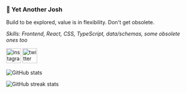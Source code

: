 ### 👋 Yet Another Josh
Build to be explored, value is in flexibility. Don't get obsolete.

_Skills: Frontend, React, CSS, TypeScript, data/schemas, some obsolete ones too_

[<img src='https://cdn.jsdelivr.net/npm/simple-icons@3.0.1/icons/instagram.svg' alt='instagram' height='40'>](https://www.instagram.com/d0ublej0sh/)  [<img src='https://cdn.jsdelivr.net/npm/simple-icons@3.0.1/icons/twitter.svg' alt='twitter' height='40'>](https://twitter.com/doublejosh)

![GitHub stats](https://github-readme-stats.vercel.app/api?username=doublejosh&show_icons=true&count_private=true)  

![GitHub streak stats](https://github-readme-streak-stats.herokuapp.com/?user=doublejosh)  
